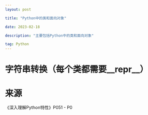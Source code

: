 ```yaml
---
layout: post

title: "Python中的类和面向对象"

date: 2023-02-18

description: "主要包括Python中的类和面向对象"

tag: Python
---
```

# 字符串转换（每个类都需要__repr__）




# 来源

《深入理解Python特性》P051 - P0
